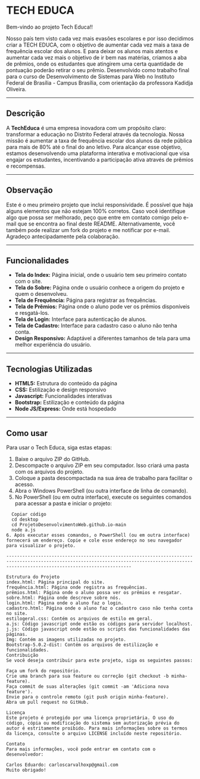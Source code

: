 # **TECH EDUCA**

Bem-vindo ao projeto Tech Educa!!

Nosso país tem visto cada vez mais evasões escolares e por isso decidimos criar a TECH EDUCA, com o objetivo de aumentar cada vez mais a taxa de frequência escolar dos alunos. E para deixar os alunos mais atentos e aumentar cada vez mais o objetivo de ir bem nas matérias, criamos a aba de prêmios, onde os estudantes que atingirem uma certa quantidade de pontuação poderão retirar o seu prêmio. Desenvolvido como trabalho final para o curso de Desenvolvimento de Sistemas para Web no Instituto Federal de Brasília - Campus Brasília, com orientação da professora Kadidja Oliveira.

-------------------------------------------------------------------------------------------------------------------------------------------------------------------------------------------

## **Descrição**

A **TechEduca** é uma empresa inovadora com um propósito claro: transformar a educação no Distrito Federal através da tecnologia. Nossa missão é aumentar a taxa de frequência escolar dos alunos da rede pública para mais de 80% até o final do ano letivo. Para alcançar esse objetivo, estamos desenvolvendo uma plataforma interativa e motivacional que visa engajar os estudantes, incentivando a participação ativa através de prêmios e recompensas.

-------------------------------------------------------------------------------------------------------------------------------------------------------------------------------------------

## **Observação**

Este é o meu primeiro projeto que inclui responsividade. É possível que haja alguns elementos que não estejam 100% corretos. Caso você identifique algo que possa ser melhorado, peço que entre em contato comigo pelo e-mail que se encontra ao final deste README. Alternativamente, você também pode realizar um fork do projeto e me notificar por e-mail. Agradeço antecipadamente pela colaboração.

-------------------------------------------------------------------------------------------------------------------------------------------------------------------------------------------

## **Funcionalidades**

- **Tela do Index:** Página inicial, onde o usuário tem seu primeiro contato com o site.
- **Tela do Sobre:** Página onde o usuário conhece a origem do projeto e quem o desenvolveu.
- **Tela de Frequência:** Página para registrar as frequências.
- **Tela de Prêmios:** Página onde o aluno pode ver os prêmios disponíveis e resgatá-los.
- **Tela de Login:** Interface para autenticação de alunos.
- **Tela de Cadastro:** Interface para cadastro caso o aluno não tenha conta.
- **Design Responsivo:** Adaptável a diferentes tamanhos de tela para uma melhor experiência do usuário.

-------------------------------------------------------------------------------------------------------------------------------------------------------------------------------------------

## **Tecnologias Utilizadas**

- **HTML5:** Estrutura do conteúdo da página
- **CSS:** Estilização e design responsivo
- **Javascript:** Funcionalidades interativas
- **Bootstrap:** Estilização e conteúdo da página
- **Node JS/Express:** Onde está hospedado

-------------------------------------------------------------------------------------------------------------------------------------------------------------------------------------------

## **Como usar**

Para usar o Tech Educa, siga estas etapas:

1. Baixe o arquivo ZIP do GitHub.
2. Descompacte o arquivo ZIP em seu computador. Isso criará uma pasta com os arquivos do projeto.
3. Coloque a pasta descompactada na sua área de trabalho para facilitar o acesso.
4. Abra o Windows PowerShell (ou outra interface de linha de comando).
5. No PowerShell (ou em outra interface), execute os seguintes comandos para acessar a pasta e iniciar o projeto:
```
  Copiar código
  cd desktop
  cd ProjetoDesenvolvimentoWeb.github.io-main
  node a.js
6. Após executar esses comandos, o PowerShell (ou em outra interface) fornecerá um endereço. Copie e cole esse endereço no seu navegador para visualizar o projeto.

-------------------------------------------------------------------------------------------------------------------------------------------------------------------------------------------

Estrutura do Projeto
index.html: Página principal do site.
frequência.html: Página onde registra as frequências.
prêmios.html: Página onde o aluno possa ver os prêmios e resgatar.
sobre.html: Página onde descreve sobre nós.
login.html: Página onde o aluno faz o login.
cadastro.html: Página onde o aluno faz o cadastro caso não tenha conta no site.
estilogeral.css: Contém os arquivos de estilo em geral.
a.js: Código javascript onde estão os códigos para servidor localhost.
j.js: Código javascript onde estão os scripts das funcionalidades das páginas.
Img: Contém as imagens utilizadas no projeto.
Bootstrap-5.0.2-dist: Contém os arquivos de estilização e funcionalidades.
Contribuição
Se você deseja contribuir para este projeto, siga os seguintes passos:

Faça um fork do repositório.
Crie uma branch para sua feature ou correção (git checkout -b minha-feature).
Faça commit de suas alterações (git commit -am 'Adiciona nova feature').
Envie para o controle remoto (git push origin minha-feature).
Abra um pull request no GitHub.

Licença
Este projeto é protegido por uma licença proprietária. O uso do código, cópia ou modificação do sistema sem autorização prévia do autor é estritamente proibido. Para mais informações sobre os termos da licença, consulte o arquivo LICENSE incluído neste repositório.

Contato
Para mais informações, você pode entrar em contato com o desenvolvedor:

Carlos Eduardo: carloscarvalhoxp@gmail.com
Muito obrigado!
